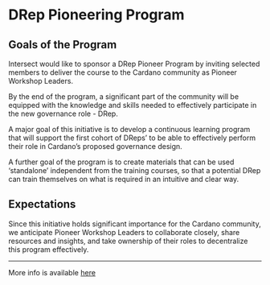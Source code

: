 # DRep Pioneering Program

## Goals of the Program <a href="#goals-of-the-program" id="goals-of-the-program"></a>

Intersect would like to sponsor a DRep Pioneer Program by inviting selected members to deliver the course to the Cardano community as Pioneer Workshop Leaders.

By the end of the program, a significant part of the community will be equipped with the knowledge and skills needed to effectively participate in the new governance role - DRep.

A major goal of this initiative is to develop a continuous learning program that will support the first cohort of DReps’ to be able to effectively perform their role in Cardano’s proposed governance design.

A further goal of the program is to create materials that can be used ‘standalone’ independent from the training courses, so that a potential DRep can train themselves on what is required in an intuitive and clear way.

## Expectations <a href="#expectations" id="expectations"></a>

Since this initiative holds significant importance for the Cardano community, we anticipate Pioneer Workshop Leaders to collaborate closely, share resources and insights, and take ownership of their roles to decentralize this program effectively.

***

More info is available [here](https://intersect.gitbook.io/drep-pioneer-program/)
